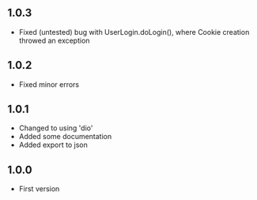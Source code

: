 ## 1.0.3
* Fixed (untested) bug with UserLogin.doLogin(), where Cookie creation throwed an exception

## 1.0.2
* Fixed minor errors

## 1.0.1
* Changed to using 'dio'
* Added some documentation
* Added export to json

## 1.0.0
* First version
